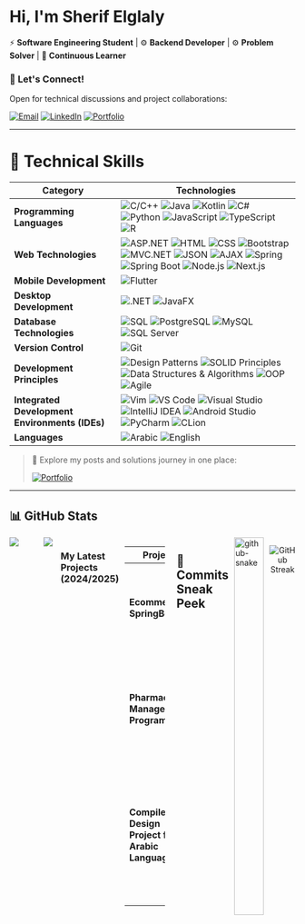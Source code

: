 # Hi, I'm Sherif Elglaly

<div align="left">

⚡ **Software Engineering Student** | ⚙️ **Backend Developer** | ⚙️ **Problem Solver** | 📘 **Continuous Learner**


### 🔗 Let's Connect! 
Open for technical discussions and project collaborations:

<div align="left">
  
[![Email](https://img.shields.io/badge/Email-EA4335?style=flat&logo=gmail&logoColor=white)](mailto:sherifelglaly@gmail.com)
[![LinkedIn](https://img.shields.io/badge/LinkedIn-0077B5?style=flat&logo=linkedin&logoColor=white)](https://www.linkedin.com/in/sherif-elglaly/)
[![Portfolio](https://img.shields.io/badge/Portfolio-000000?style=flat&logo=vercel&logoColor=white)]()

</div>

---

</div>

# 🔧 Technical Skills

| Category | Technologies |
|----------|--------------|
| **Programming Languages** | ![C/C++](https://img.shields.io/badge/-C/C++-00599C?style=flat&logo=c%2B%2B&logoColor=white) ![Java](https://img.shields.io/badge/-Java-007396?style=flat&logo=java&logoColor=white) ![Kotlin](https://img.shields.io/badge/-Kotlin-0095D5?style=flat&logo=kotlin&logoColor=white) ![C#](https://img.shields.io/badge/-C%23-239120?style=flat&logo=c-sharp&logoColor=white) ![Python](https://img.shields.io/badge/-Python-3776AB?style=flat&logo=python&logoColor=white) ![JavaScript](https://img.shields.io/badge/-JavaScript-F7DF1E?style=flat&logo=javascript&logoColor=black) ![TypeScript](https://img.shields.io/badge/-TypeScript-007ACC?style=flat&logo=typescript&logoColor=white) ![R](https://img.shields.io/badge/-R-276DC3?style=flat&logo=r&logoColor=white) |
| **Web Technologies** | ![ASP.NET](https://img.shields.io/badge/-ASP.NET-5C2D91?style=flat&logo=dot-net&logoColor=white) ![HTML](https://img.shields.io/badge/-HTML-E34F26?style=flat&logo=html5&logoColor=white) ![CSS](https://img.shields.io/badge/-CSS-1572B6?style=flat&logo=css3&logoColor=white) ![Bootstrap](https://img.shields.io/badge/-Bootstrap-7952B3?style=flat&logo=bootstrap&logoColor=white) ![MVC.NET](https://img.shields.io/badge/-MVC.NET-5C2D91?style=flat&logo=dot-net&logoColor=white) ![JSON](https://img.shields.io/badge/-JSON-000000?style=flat&logo=json&logoColor=white) ![AJAX](https://img.shields.io/badge/-AJAX-007ACC?style=flat&logo=ajax&logoColor=white) ![Spring](https://img.shields.io/badge/-Spring-6DB33F?style=flat&logo=spring&logoColor=white) ![Spring Boot](https://img.shields.io/badge/-Spring%20Boot-6DB33F?style=flat&logo=spring-boot&logoColor=white) ![Node.js](https://img.shields.io/badge/-Node.js-339933?style=flat&logo=node-dot-js&logoColor=white) ![Next.js](https://img.shields.io/badge/-Next.js-000000?style=flat&logo=next-dot-js&logoColor=white) |
| **Mobile Development** | ![Flutter](https://img.shields.io/badge/-Flutter-02569B?style=flat&logo=flutter&logoColor=white) |
| **Desktop Development** | ![.NET](https://img.shields.io/badge/-.NET-5C2D91?style=flat&logo=dot-net&logoColor=white) ![JavaFX](https://img.shields.io/badge/-JavaFX-007396?style=flat&logo=java&logoColor=white) |
| **Database Technologies** | ![SQL](https://img.shields.io/badge/-SQL-4479A1?style=flat&logo=postgresql&logoColor=white) ![PostgreSQL](https://img.shields.io/badge/-PostgreSQL-336791?style=flat&logo=postgresql&logoColor=white) ![MySQL](https://img.shields.io/badge/-MySQL-4479A1?style=flat&logo=mysql&logoColor=white) ![SQL Server](https://img.shields.io/badge/-SQL%20Server-CC2927?style=flat&logo=microsoft-sql-server&logoColor=white) |
| **Version Control** | ![Git](https://img.shields.io/badge/-Git-F05032?style=flat&logo=git&logoColor=white) |
| **Development Principles** | ![Design Patterns](https://img.shields.io/badge/-Design%20Patterns-000000?style=flat&logo=design-patterns&logoColor=white) ![SOLID Principles](https://img.shields.io/badge/-SOLID%20Principles-000000?style=flat&logo=solid&logoColor=white) ![Data Structures & Algorithms](https://img.shields.io/badge/-Data%20Structures%20%26%20Algorithms-000000?style=flat&logo=algorithms&logoColor=white) ![OOP](https://img.shields.io/badge/-OOP-000000?style=flat&logo=oop&logoColor=white) ![Agile](https://img.shields.io/badge/-Agile-000000?style=flat&logo=agile&logoColor=white) |
| **Integrated Development Environments (IDEs)** |  ![Vim](https://img.shields.io/badge/-Vim-019733?style=flat&logo=vim&logoColor=white) ![VS Code](https://img.shields.io/badge/-VS%20Code-007ACC?style=flat&logo=visual-studio-code&logoColor=white) ![Visual Studio](https://img.shields.io/badge/-Visual%20Studio-5C2D91?style=flat&logo=visual-studio&logoColor=white) ![IntelliJ IDEA](https://img.shields.io/badge/-IntelliJ%20IDEA-000000?style=flat&logo=intellij-idea&logoColor=white) ![Android Studio](https://img.shields.io/badge/-Android%20Studio-3DDC84?style=flat&logo=android-studio&logoColor=white) ![PyCharm](https://img.shields.io/badge/-PyCharm-000000?style=flat&logo=pycharm&logoColor=white) ![CLion](https://img.shields.io/badge/-CLion-000000?style=flat&logo=clion&logoColor=white) |
| **Languages** | ![Arabic](https://img.shields.io/badge/-Arabic-007396?style=flat&logo=language&logoColor=white) ![English](https://img.shields.io/badge/-English-007396?style=flat&logo=language&logoColor=white) |


> 🌱 Explore my posts and solutions journey in one place:
> 
> [![Portfolio](https://img.shields.io/badge/My_Journey-Visit-4285F4?style=flat&logo=vercel&logoColor=white)]()

---

## 📊 GitHub Stats



<div style="display: flex; gap: 2%;">
  <picture style="width: 70%;">
    <source srcset="https://github-readme-stats.vercel.app/api?username=ELglaly&show_icons=true&theme=github_dark&bg_color=00000000&hide_border=true&include_all_commits=true" media="(prefers-color-scheme: dark)"/>
    <source srcset="https://github-readme-stats.vercel.app/api?username=ELglaly&show_icons=true&bg_color=00000000&text_color=58a6ff&hide_border=true&include_all_commits=true" media="(prefers-color-scheme: light)"/>
    <img src="https://github-readme-stats.vercel.app/api?username=ELglaly&show_icons=true&bg_color=00000000&text_color=58a6ff&hide_border=true&include_all_commits=true"/>
  </picture>

  <picture style="width: 28%;">
    <source srcset="https://github-readme-stats.vercel.app/api/top-langs/?username=ELglaly&layout=compact&theme=github_dark&bg_color=00000000&hide_border=true&langs_count=10&include_all_commits=true" media="(prefers-color-scheme: dark)"/>
    <source srcset="https://github-readme-stats.vercel.app/api/top-langs/?username=ELglaly&layout=compact&bg_color=00000000&text_color=58a6ff&hide_border=true&langs_count=10&include_all_commits=true" media="(prefers-color-scheme: light)"/>
    <img src="https://github-readme-stats.vercel.app/api/top-langs/?username=ELglaly&layout=compact&bg_color=00000000&text_color=58a6ff&hide_border=true&langs_count=10&include_all_commits=true"/>
  </picture>

### My Latest Projects (2024/2025)

| Project | Description | Links |
|---------|-------------|-------|
| **Ecommerce-SpringBoot** | A Backend system fo Ecommerce website using `Java` `Spring boot` `OOP` `Desgin Pattern` | [GitHub](https://github.com/ELglaly/Ecommerce-SpringBoot) |
| **Pharmacy Management Program** | A program to manage pharmacy operations with a user-friendly GUI `Java` `JavaFX` `OOP` `Selenium` | [GitHub](https://github.com/ELglaly/Pharmacy-Frontend) |
| **Compiler Design Project for Arabic Language** | A compiler for Arabic language focusing on lexical analysis and syntax parsing. `ASP.NET MVC` `Automata Theory` `Regular Expressions` | [GitHub](https://github.com/ELglaly/Simple-Arabic-Compiler) |
---

## 🐍 Commits Sneak Peek
<picture width="100%">
  <source media="(prefers-color-scheme: dark)" srcset="https://raw.githubusercontent.com/Elglaly/Elglaly/output/github-snake-dark.svg" width="100%" />
  <source media="(prefers-color-scheme: light)" srcset="https://raw.githubusercontent.com/Elglaly/Elglaly/output/github-snake.svg" width="100%" />
  <img alt="github-snake" src="https://raw.githubusercontent.com/Elglaly/Elglaly/output/github-snake.svg" width="100%" />
</picture>


<p align="center">
<img src="https://streak-stats.demolab.com?user=ELglaly&theme=transparent&hide_border=true" alt="GitHub Streak">
</p>
